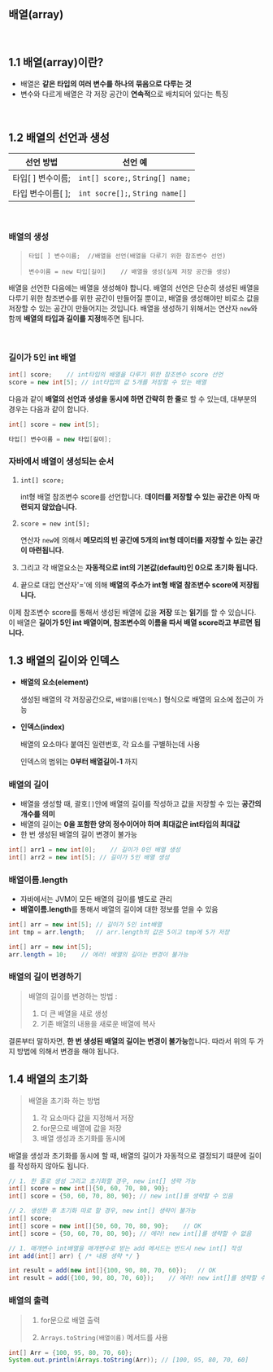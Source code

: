 ## 배열(array)

<br>

## 1.1 배열(array)이란?

- 배열은 **같은 타입의 여러 변수를 하나의 묶음으로 다루는 것**
- 변수와 다르게 배열은 각 저장 공간이 **연속적**으로 배치되어 있다는 특징

<br>

## 1.2 배열의 선언과 생성

| 선언 방법         | 선언 예                          |
| ----------------- | -------------------------------- |
| 타입[ ] 변수이름; | `int[] score;`, `String[] name;` |
| 타입 변수이름[ ]; | `int socre[];`, `String name[]`  |

<br>

### 배열의 생성

> `타입[ ] 변수이름;	//배열을 선언(배열을 다루기 위한 참조변수 선언)`
>
> `변수이름 = new 타입[길이]	// 배열을 생성(실제 저장 공간을 생성)`

배열을 선언한 다음에는 배열을 생성해야 합니다. 배열의 선언은 단순히 생성된 배열을 다루기 위한 참조변수를 위한 공간이 만들어질 뿐이고, 배열을 생성해야만 비로소 값을 저장할 수 있는 공간이 만들어지는 것입니다. 배열을 생성하기 위해서는 연산자 `new`와 함께 **배열의 타입과 길이를 지정**해주면 됩니다.

<br>

### 길이가 5인 int 배열

```java
int[] score;	// int타입의 배열을 다루기 위한 참조변수 score 선언
score = new int[5];	// int타입의 값 5개를 저장할 수 있는 배열
```

다음과 같이 **배열의 선언과 생성을 동시에 하면 간략히 한 줄**로 할 수 있는데, 대부분의 경우는 다음과 같이 합니다.

````java
int[] score = new int[5];
````

```java
타입[] 변수이름 = new 타입[길이];
```



### 자바에서 배열이 생성되는 순서

1. `int[] score;`

   int형 배열 참조변수 score를 선언합니다. **데이터를 저장할 수 있는 공간은 아직 마련되지 않았습니다.**

2. `score = new int[5];`

   연산자 `new`에 의해서 **메모리의 빈 공간에 5개의 int형 데이터를 저장할 수 있는 공간이 마련됩니다.**

3. 그리고 각 배열요소는 **자동적으로 int의 기본값(default)인 0으로 초기화 됩니다.**

4. 끝으로 대입 연산자'='에 의해 **배열의 주소가 int형 배열 참조변수 score에 저장됩니다.**

이제 참조변수 score를 통해서 생성된 배열에 값을 **저장** 또는 **읽기**를 할 수 있습니다. 이 배열은 **길이가 5인 int 배열이며, 참조변수의 이름을 따서 배열 score라고 부르면 됩니다.**



## 1.3 배열의 길이와 인덱스

- **배열의 요소(element)**

  생성된 배열의 각 저장공간으로, `배열이름[인덱스]` 형식으로 배열의 요소에 접근이 가능 

- **인덱스(index)**

  배열의 요소마다 붙여진 일련번호, 각 요소를 구별하는데 사용

  인덱스의 범위는 **0부터 배열길이-1** 까지

### 배열의 길이

- 배열을 생성할 때, 괄호`[]`안에 배열의 길이를 작성하고 값을 저장할 수 있는 **공간의 개수를 의미**
- 배열의 길이는 **0을 포함한 양의 정수이어야 하며 최대값은 int타입의 최대값**
- 한 번 생성된 배열의 길이 변경이 불가능

```java
int[] arr1 = new int[0];	// 길이가 0인 배열 생성
int[] arr2 = new int[5]; // 길이가 5인 배열 생성
```



### 배열이름.length

- 자바에서는 JVM이 모든 배열의 길이를 별도로 관리
- **배열이름.length**를 통해서 배열의 길이에 대한 정보를 얻을 수 있음

```java
int[] arr = new int[5];	// 길이가 5인 int배열
int tmp = arr.length;	// arr.length의 값은 5이고 tmp에 5가 저장
```

```java
int[] arr = new int[5];
arr.length = 10;	// 에러! 배열의 길이는 변경이 불가능
```



### 배열의 길이 변경하기

> 배열의 길이를 변경하는 방법 :
>
> 1. 더 큰 배열을 새로 생성
> 2. 기존 배열의 내용을 새로운 배열에 복사

결론부터 말하자면, **한 번 생성된 배열의 길이는 변경이 불가능**합니다. 따라서 위의 두 가지 방법에 의해서 변경을 해야 됩니다.



## 1.4 배열의 초기화

> 배열을 초기화 하는 방법
>
> 1. 각 요소마다 값을 지정해서 저장
> 2. for문으로 배열에 값을 저장
> 3. 배열 생성과 초기화를 동시에

배열을 생성과 초기화를 동시에 할 때, 배열의 길이가 자동적으로 결정되기 떄문에 길이를 작성하지 않아도 됩니다. 

````java
// 1. 한 줄로 생성 그리고 초기화할 경우, new int[] 생략 가능
int[] score = new int[]{50, 60, 70, 80, 90};
int[] score = {50, 60, 70, 80, 90};	// new int[]를 생략할 수 있음

// 2. 생성한 후 초기화 따로 할 경우, new int[] 생략이 불가능
int[] score;
int[] score = new int[]{50, 60, 70, 80, 90};	// OK
int[] score = {50, 60, 70, 80, 90};	// 에러! new int[]를 생략할 수 없음
````

```java
// 1. 매개변수 int배열을 매개변수로 받는 add 메서드는 반드시 new int[] 작성
int add(int[] arr) { /* 내용 생략 */ }

int result = add(new int[]{100, 90, 80, 70, 60});	// OK
int result = add({100, 90, 80, 70, 60});	// 에러! new int[]를 생략할 수 없음
```



### 배열의 출력

> 1. for문으로 배열 출력
>
> 2. `Arrays.toString(배열이름)` 메서드를 사용

````java
int[] Arr = {100, 95, 80, 70, 60};
System.out.println(Arrays.toString(Arr)); // [100, 95, 80, 70, 60]
````



